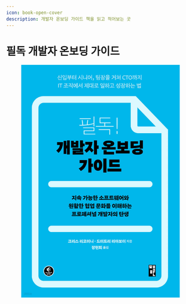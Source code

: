 ```yaml
---
icon: book-open-cover
description: 개발자 온보딩 가이드 책을 읽고 적어보는 곳
---
```


# 필독 개발자 온보딩 가이드

<figure><img src="../../.gitbook/assets/image (3) (1) (1) (1).png" alt=""><figcaption></figcaption></figure>

